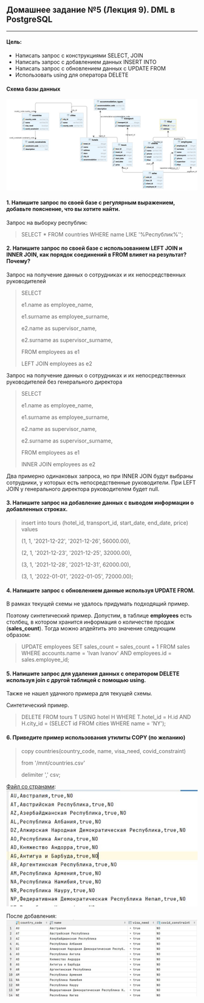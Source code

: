 ## Домашнее задание №5 (Лекция 9). DML в PostgreSQL

-----------------------

#### Цель:
- Написать запрос с конструкциями SELECT, JOIN
- Написать запрос с добавлением данных INSERT INTO
- Написать запрос с обновлением данных с UPDATE FROM
- Использовать using для оператора DELETE


#### Схема базы данных
![Схема базы данных](img/schema_3.JPG)

#### 1. Напишите запрос по своей базе с регулярным выражением, добавьте пояснение, что вы хотите найти.
Запрос на выборку республик:
> SELECT * FROM countries WHERE name LIKE '%Республик%'';

#### 2. Напишите запрос по своей базе с использованием LEFT JOIN и INNER JOIN, как порядок соединений в FROM влияет на результат? Почему?
Запрос на получение данных о сотрудниках и их непосредственных руководителей
> SELECT 
> 
> e1.name as employee_name,
> 
> e1.surname as employee_surname,
> 
> e2.name as supervisor_name,
> 
> e2.surname as supervisor_surname,
> 
> FROM employees as e1
> 
> LEFT JOIN employees as e2

Запрос на получение данных о сотрудниках и их непосредственных руководителей без генерального директора
> SELECT
>
> e1.name as employee_name,
>
> e1.surname as employee_surname,
>
> e2.name as supervisor_name,
>
> e2.surname as supervisor_surname,
>
> FROM employees as e1
>
> INNER JOIN employees as e2

Два примерно одинаковых запроса, но при INNER JOIN будут выбраны сотрудники, у которых есть непосредственные руководители.
При LEFT JOIN у генерального директора руководителем будет null.

#### 3. Напишите запрос на добавление данных с выводом информации о добавленных строках.

> insert into tours (hotel_id, transport_id, start_date, end_date, price) values
> 
> (1, 1, '2021-12-22', '2021-12-26', 56000.00),
> 
> (2, 1, '2021-12-23', '2021-12-25', 32000.00),
> 
> (3, 1, '2021-12-28', '2021-12-31', 62000.00),
> 
> (3, 1, '2022-01-01', '2022-01-05', 72000.00);

#### 4. Напишите запрос с обновлением данные используя UPDATE FROM.

В рамках текущей схемы не удалось придумать подходящий пример. 

Поэтому синтетический пример. Допустим, в таблице __employees__ есть столбец, в котором хранится информация о количестве продаж (__sales_count__). Тогда можно апдейтить это значение следующим образом: 
> UPDATE employees SET sales_count = sales_count + 1 FROM sales
> WHERE accounts.name = 'Ivan Ivanov'
> AND employees.id = sales.employee_id;

#### 5. Напишите запрос для удаления данных с оператором DELETE используя join с другой таблицей с помощью using.

Также не нашел удачного примера для текущей схемы.

Синтетический пример.

> DELETE
> FROM tours T
> USING hotel H
> WHERE T.hotel_id = H.id AND
> H.city_id = (SELECT id FROM cities WHERE name = 'NY');

#### 6. Приведите пример использования утилиты COPY (по желанию)

> copy countries(country_code, name, visa_need, covid_constraint)
> 
> from '/mnt/countries.csv'
> 
> delimiter ',' csv;

[Файл со странами](../src/main/liquibase/updates/0_0/countries.csv):
![Файл со странами](img/hw5_1.JPG)

После добавления:
![Схема базы данных](img/hw5_2.JPG)


